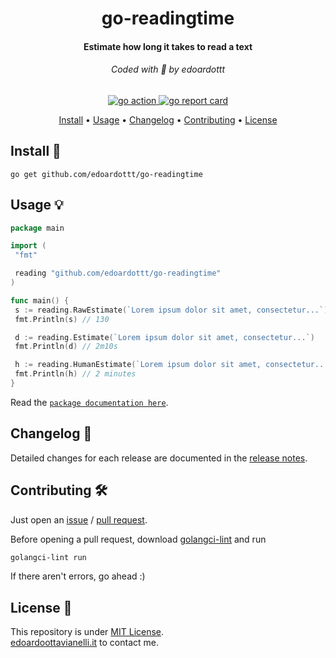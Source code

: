 <h1 align="center">
  go-readingtime
  <br>
</h1>

<h4 align="center">Estimate how long it takes to read a text</h4>

<h6 align="center"> Coded with 💙 by edoardottt </h6>

<p align="center">

  <a href="https://github.com/edoardottt/go-readingtime/actions">
      <img src="https://github.com/edoardottt/go-readingtime/actions/workflows/go.yml/badge.svg" alt="go action">
  </a>

  <a href="https://goreportcard.com/report/github.com/edoardottt/go-readingtime">
      <img src="https://goreportcard.com/badge/github.com/edoardottt/go-readingtime" alt="go report card">
  </a>

<p align="center">
  <a href="#install-">Install</a> •
  <a href="#usage-">Usage</a> •
  <a href="#changelog-">Changelog</a> •
  <a href="#contributing-">Contributing</a> •
  <a href="#license-">License</a>
</p>

Install 📡
----------

```console
go get github.com/edoardottt/go-readingtime
```

Usage 💡
----------

```go
package main

import (
 "fmt"

 reading "github.com/edoardottt/go-readingtime"
)

func main() {
 s := reading.RawEstimate(`Lorem ipsum dolor sit amet, consectetur...`)
 fmt.Println(s) // 130

 d := reading.Estimate(`Lorem ipsum dolor sit amet, consectetur...`)
 fmt.Println(d) // 2m10s

 h := reading.HumanEstimate(`Lorem ipsum dolor sit amet, consectetur...`)
 fmt.Println(h) // 2 minutes
}
```

Read the [`package documentation here`](https://pkg.go.dev/github.com/edoardottt/go-readingtime).

Changelog 📌
-------

Detailed changes for each release are documented in the [release notes](https://github.com/edoardottt/go-readingtime/releases).

Contributing 🛠
-------

Just open an [issue](https://github.com/edoardottt/go-readingtime/issues) / [pull request](https://github.com/edoardottt/go-readingtime/pulls).

Before opening a pull request, download [golangci-lint](https://golangci-lint.run/usage/install/) and run

```bash
golangci-lint run
```

If there aren't errors, go ahead :)

License 📝
-------

This repository is under [MIT License](https://github.com/edoardottt/go-readingtime/blob/main/LICENSE).  
[edoardoottavianelli.it](https://www.edoardoottavianelli.it) to contact me.
